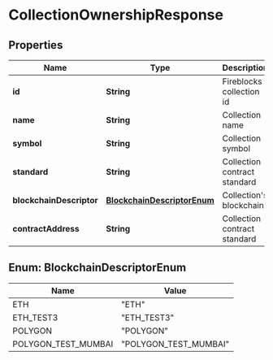 

# CollectionOwnershipResponse


## Properties

| Name | Type | Description | Notes |
|------------ | ------------- | ------------- | -------------|
|**id** | **String** | Fireblocks collection id |  |
|**name** | **String** | Collection name |  |
|**symbol** | **String** | Collection symbol |  |
|**standard** | **String** | Collection contract standard |  [optional] |
|**blockchainDescriptor** | [**BlockchainDescriptorEnum**](#BlockchainDescriptorEnum) | Collection&#39;s blockchain |  |
|**contractAddress** | **String** | Collection contract standard |  [optional] |



## Enum: BlockchainDescriptorEnum

| Name | Value |
|---- | -----|
| ETH | &quot;ETH&quot; |
| ETH_TEST3 | &quot;ETH_TEST3&quot; |
| POLYGON | &quot;POLYGON&quot; |
| POLYGON_TEST_MUMBAI | &quot;POLYGON_TEST_MUMBAI&quot; |



